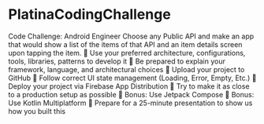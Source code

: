 # PlatinaCodingChallenge
Code Challenge: Android Engineer Choose any Public API and make an app that would show a list of the items of that API and an item details screen upon tapping the item.  Use your preferred architecture, configurations, tools, libraries, patterns to develop it  Be prepared to explain your framework, language, and architectural choices  Upload your project to GitHub  Follow correct UI state management (Loading, Error, Empty, Etc.)  Deploy your project via Firebase App Distribution  Try to make it as close to a production setup as possible  Bonus: Use Jetpack Compose  Bonus: Use Kotlin Multiplatform  Prepare for a 25-minute presentation to show us how you built this
